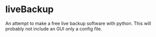 # liveBackup
An attempt to make a free live backup software with python. This will probably not include an GUI only a config file.
